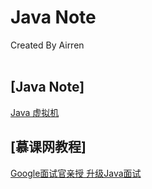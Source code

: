 # Java Note
<div align="left">
Created By Airren
</div>
<br>


## [Java Note]

[Java 虚拟机](JavaNote/Java虚拟机.md)


## [慕课网教程]
[Google面试官亲授 升级Java面试](imooc/imooc_Google讲Java/0_Category.md)
[]()
[]()
[]()
[]()
[]()
[]()







